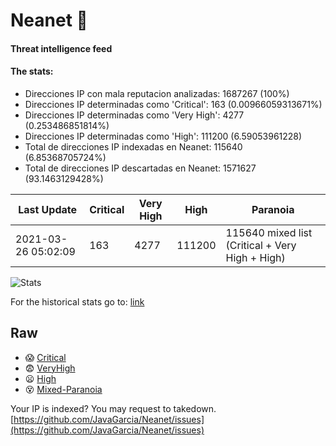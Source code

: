 # Neanet :hocho:
#### Threat intelligence feed
#### The stats:

- Direcciones IP con mala reputacion analizadas: 1687267 (100%)
- Direcciones IP determinadas como 'Critical':  163 (0.00966059313671%)
- Direcciones IP determinadas como 'Very High':  4277 (0.253486851814%)
- Direcciones IP determinadas como 'High':  111200 (6.59053961228)
- Total de direcciones IP indexadas en Neanet:  115640 (6.85368705724%)
- Total de direcciones IP descartadas en Neanet:  1571627 (93.1463129428%)

| Last Update | Critical | Very High | High | Paranoia |
| --- | --- | --- | --- | --- |
| 2021-03-26 05:02:09 | 163 | 4277 | 111200 | 115640 mixed list (Critical + Very High + High)|

![Stats](https://docs.google.com/spreadsheets/d/e/2PACX-1vSnaNMIXVabIpDJjufMlzH7poXnshF3mgd8Is1g9ytUEzVsP5my4Trn8f-xkoLLQ38xpL3HtmUexLo6/pubchart?oid=501124687&format=image)

For the historical stats go to: [link](/stats.csv)
## Raw
- :scream: [Critical](https://raw.githubusercontent.com/JavaGarcia/Neanet/master/blacklists/neanet_critical.txt)
- :fearful: [VeryHigh](https://raw.githubusercontent.com/JavaGarcia/Neanet/master/blacklists/neanet_veryHigh.txtt)
- :frowning: [High](https://raw.githubusercontent.com/JavaGarcia/Neanet/master/blacklists/neanet_high.txt)
- :dizzy_face: [Mixed-Paranoia](https://raw.githubusercontent.com/JavaGarcia/Neanet/master/blacklists/neanet_all.txt)


Your IP is indexed? You may request to takedown. [https://github.com/JavaGarcia/Neanet/issues](https://github.com/JavaGarcia/Neanet/issues)









































































































































































































































































































































































































































































































































































































































































































































































































































































































































































































































































































































































































































































































































































































































































































































































































































































































































































































































































































































































































































































































































































































































































































































































































































































































































































































































































































































































































































































































































































































































































































































































































































































































































































































































































































































































































































































































































































































































































































































































































































































































































































































































































































































































































































































































































































































































































































































































































































































































































































































































































































































































































































































































































